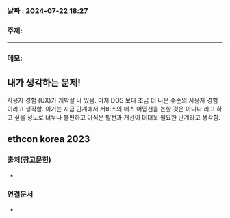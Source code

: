 
### 날짜 : 2024-07-22 18:27

### 주제: 

---
### 메모: 
## 내가 생각하는 문제!
사용자 경험 (UX)가 개박살 나 있음.
마치 DOS 보다 조금 더 나은 수준의 사용자 경험이라고 생각함.
이거는 지금 단계에서 서비스의 매스 어덥션을 논할 것은 아니다 라고 하고 싶을 정도로 
너무나 불편하고 아직은 발전과 개선이 더더욱 필요한 단계라고 생각함.


## ethcon korea 2023
### 출처(참고문헌)
-

### 연결문서
-